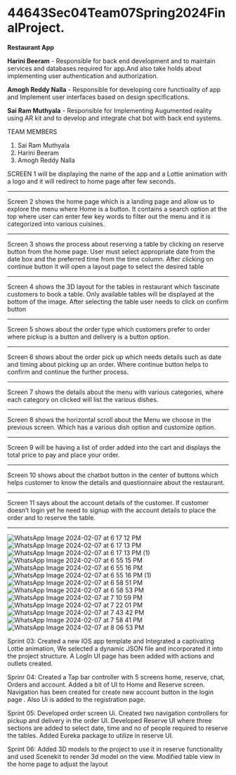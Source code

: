 # 44643Sec04Team07Spring2024FinalProject.
**Restaurant App**

**Harini Beeram** - Responsible for back end development and to maintain services and databases required for app.And also take holds about implementing user authentication and authorization.

**Amogh Reddy Nalla** - Responsible for developing core functioality of app and Implement user interfaces based on design specifications.

**Sai Ram Muthyala** - Responsible for Implementing Augumented reality using AR kit and to develop and integrate chat bot with back end systems. 

   TEAM MEMBERS
1.	Sai Ram Muthyala
2.	Harini Beeram
3.	Amogh Reddy Nalla

SCREEN 1 will be displaying the name of the app and a Lottie animation with a logo and it will redirect to home page after few seconds.

----------------------------------------------------------------------------------------------------------------------------
 
Screen 2 shows the home page which is a landing page and allow us to explore the menu where Home is a button. It contains a search option at the top where user can enter few key words to filter out the menu and it is categorized into various cuisines.

----------------------------------------------------------------------------------------------------------------------

Screen 3 shows the process about reserving a table by clicking on reserve button from the home page. User must select appropriate date from the date box and the preferred time from the time column. After clicking on continue button it will open a layout page to select the desired table 

----------------------------------------------------------------------------------------------------------------------
 
Screen 4 shows the 3D layout for the tables in restaurant which fascinate customers to book a table. Only available tables will be displayed at the bottom of the image. After selecting the table user needs to click on confirm button 

----------------------------------------------------------------------------------------------------------------------
 
Screen 5 shows about the order type which customers prefer to order where pickup is a button and delivery is a button option.

-------------------------------------------------------------------------------------------------------------------------
 
Screen 6  shows about the order pick up which needs details such as date and timing about picking up an order. Where continue button helps to confirm and continue the further process.

-------------------------------------------------------------------------------------------------------------------------------

 Screen 7  shows the details about the menu with various categories, where each category on clicked will list the various dishes.
 
------------------------------------------------------------------------------------------------------------------------------
 
Screen 8 shows the horizontal scroll about the Menu we choose in the previous screen.
Which has a various dish option and customize option.

--------------------------------------------------------------------------------------------------------------------------------

Screen 9 will be having a list of order added into the cart and displays the total price to pay and place your order.

--------------------------------------------------------------------------------------------------------------------------------
 
Screen 10 shows about the chatbot button in the center of buttons which helps customer to know the details and questionnaire about the restaurant.

--------------------------------------------------------------------------------------------------------------------------------

Screen 11 says about the account details of the customer. If customer doesn’t login yet he need to signup with the account details to place the order and to reserve the table.

--------------------------------------------------------------------------------------------------------------------------------

![WhatsApp Image 2024-02-07 at 6 17 12 PM](https://github.com/HariniBeeram/44643Sec04Team07Spring2024FinalProject./assets/142835838/2694476f-3076-4886-8d8b-b6a7e123f426)
![WhatsApp Image 2024-02-07 at 6 17 13 PM](https://github.com/HariniBeeram/44643Sec04Team07Spring2024FinalProject./assets/142835838/3b708467-d685-4c4f-aece-39ca1f28911e)
![WhatsApp Image 2024-02-07 at 6 17 13 PM (1)](https://github.com/HariniBeeram/44643Sec04Team07Spring2024FinalProject./assets/142835838/3c5f4bb4-be80-4301-83e4-8c17485947c5)
![WhatsApp Image 2024-02-07 at 6 55 15 PM](https://github.com/HariniBeeram/44643Sec04Team07Spring2024FinalProject./assets/142835838/d4a95549-3e90-4c41-8384-9db76731fdf9)
![WhatsApp Image 2024-02-07 at 6 55 16 PM](https://github.com/HariniBeeram/44643Sec04Team07Spring2024FinalProject./assets/142835838/398bbbcb-8197-4aad-ac5a-6c496846b8cb)
![WhatsApp Image 2024-02-07 at 6 55 16 PM (1)](https://github.com/HariniBeeram/44643Sec04Team07Spring2024FinalProject./assets/142835838/2d591585-8929-4344-9caa-bdb27dd0e453)
![WhatsApp Image 2024-02-07 at 6 58 51 PM](https://github.com/HariniBeeram/44643Sec04Team07Spring2024FinalProject./assets/142835838/1c30806e-2b81-4548-89a9-96e60a4b61ff)
![WhatsApp Image 2024-02-07 at 6 58 53 PM](https://github.com/HariniBeeram/44643Sec04Team07Spring2024FinalProject./assets/142835838/5d0230c1-e487-47a0-ac83-066d6ef44132)
![WhatsApp Image 2024-02-07 at 7 10 59 PM](https://github.com/HariniBeeram/44643Sec04Team07Spring2024FinalProject./assets/142835838/b467ffd7-f75e-4962-b47f-675d4e897c41)
![WhatsApp Image 2024-02-07 at 7 22 01 PM](https://github.com/HariniBeeram/44643Sec04Team07Spring2024FinalProject./assets/142835838/939ae3e3-4301-4cac-98f9-12d772efb631)
![WhatsApp Image 2024-02-07 at 7 43 42 PM](https://github.com/HariniBeeram/44643Sec04Team07Spring2024FinalProject./assets/142835838/b3f3fa67-d3e3-4013-b3bf-d5a7e406347c)
![WhatsApp Image 2024-02-07 at 7 58 41 PM](https://github.com/HariniBeeram/44643Sec04Team07Spring2024FinalProject./assets/142835838/677ad9b3-0c85-4045-a8f0-e43072b69c55)
![WhatsApp Image 2024-02-07 at 8 06 53 PM](https://github.com/HariniBeeram/44643Sec04Team07Spring2024FinalProject./assets/142835838/d80dc996-fd89-4032-9eaf-ecb20af62eb4)


Sprint 03: 
Created a new IOS app template and Integrated a captivating Lottie animation, We selected a dynamic JSON file and incorporated it into the project structure. A LogIn UI page has been added with actions and outlets created.

Sprinr 04:
Created a Tap bar controller with 5 screens home, reserve, chat, Orders and account. Added a bit of UI to Home and Reserve screen. Navigation has been created for create new account button in the login page . Also Ui is added to the registration page.

Sprint 05:
Developed order screen Ui. Created two navigation controllers for pickup and delivery in the order UI. Developed Reserve UI where three sections are added to select date, time and no of people required to reserve the tables. Added Eureka package to utilize in reserve UI.

Sprint 06:
Added 3D models to the project to use it in reserve functionality and used Scenekit to render 3d model on the view. Modified table view in the home page to adjust the layout







                          
              
    





   
                                                            
                   
  


                                                                                                                       
                                                                                                                         









